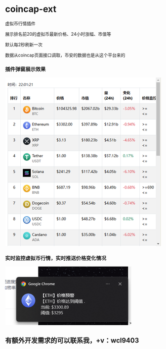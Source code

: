 # coincap-ext
虚拟币行情插件

展示排名前20的虚拟币最新价格、24小时涨幅、市值等

默认每2秒刷新一次

数据从coincap页面接口调取，币安的数据也是从这个平台来的

### 插件弹窗展示效果
![截图](https://github.com/stackWang/coin-cap-ext/blob/master/coin.png)

### 实时监控虚拟币行情，实时推送价格变化情况
![截图](https://github.com/stackWang/coin-cap-ext/blob/master/notification.png)

## 有额外开发需求的可以联系我，+v：wcl9403
